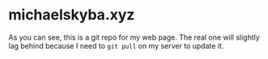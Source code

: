 # michaelskyba.xyz
As you can see, this is a git repo for my web page. The real one will slightly lag behind because I need to ``git pull`` on my server to update it.
